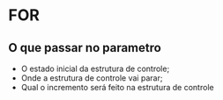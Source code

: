 # FOR

## O que passar no parametro

* O estado inicial da estrutura de controle;
* Onde a estrutura de controle vai parar;
* Qual o incremento será feito na estrutura de controle
